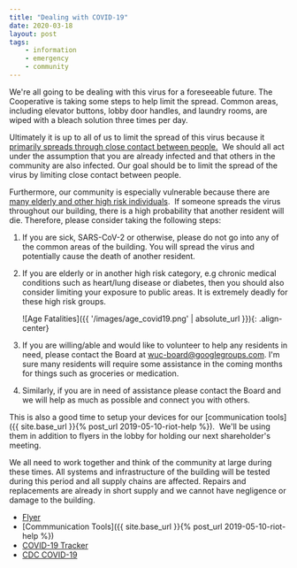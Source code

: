 ```yaml
---
title: "Dealing with COVID-19"
date: 2020-03-18
layout: post
tags:
    - information
    - emergency
    - community
---
```


We're all going to be dealing with this virus for a foreseeable future.
The Cooperative is taking some steps to help limit the spread.
Common areas, including elevator buttons, lobby door handles, and laundry rooms, are wiped with a bleach solution three times per day. 

Ultimately it is up to all of us to limit the spread of this virus because it [primarily spreads through close contact between people.](https://www.cdc.gov/coronavirus/2019-ncov/prepare/transmission.html)
 We should all act under the assumption that you are already infected and that others in the community are also infected.
Our goal should be to limit the spread of the virus by limiting close contact between people. 

Furthermore, our community is especially vulnerable because there are [many elderly and other high risk individuals](https://www.cdc.gov/coronavirus/2019-ncov/specific-groups/high-risk-complications.html?CDC_AA_refVal=https%3A%2F%2Fwww.cdc.gov%2Fcoronavirus%2F2019-ncov%2Fhigh-risk%2Fhigh-risk-complications.html).
 If someone spreads the virus throughout our building, there is a high probability that another resident will die.
Therefore, please consider taking the following steps:

1. If you are sick, SARS-CoV-2 or otherwise, please do not go into any of the common areas of the building.
You will spread the virus and potentially cause the death of another resident. 

2. If you are elderly or in another high risk category, e.g chronic medical conditions such as heart/lung disease or diabetes, then you should also consider limiting your exposure to public areas. 
It is extremely deadly for these high risk groups.

    ![Age Fatalities]({{ '/images/age_covid19.png' | absolute_url }}){: .align-center}

3. If you are willing/able and would like to volunteer to help any residents in need, please contact the Board at [wuc-board@googlegroups.com](mailto:wuc-board@googlegroups.com).
I'm sure many residents will require some assistance in the coming months for things such as groceries or medication. 

4. Similarly, if you are in need of assistance please contact the Board and we will help as much as possible and connect you with others. 

This is also a good time to setup your devices for our [communication tools]({{ site.base_url }}{% post_url 2019-05-10-riot-help %}). 
We'll be using them in addition to flyers in the lobby for holding our next shareholder's meeting.

We all need to work together and think of the community at large during these times.
All systems and infrastructure of the building will be tested during this period and all supply chains are affected.
Repairs and replacements are already in short supply and we cannot have negligence or damage to the building.

* [Flyer](https://docs.google.com/document/d/11R_RVmOWp8Zta4u0QDpFEHbyecarsmpLCT31Y6VbFtE/edit)
* [Commmunication Tools]({{ site.base_url }}{% post_url 2019-05-10-riot-help %})
* [COVID-19 Tracker](https://www.worldometers.info/coronavirus/)
* [CDC COVID-19](https://www.cdc.gov/coronavirus/2019-ncov/index.html)
